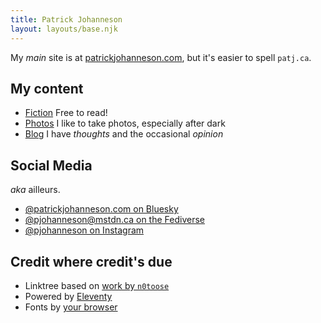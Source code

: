 ```yaml
---
title: Patrick Johanneson
layout: layouts/base.njk
---
```


My *main* site is at [patrickjohanneson.com](https://patrickjohanneson.com/), but it's easier to spell `patj.ca`.

## My content

- [Fiction](https://patrickjohanneson.com/fiction/) Free to read!
- [Photos](https://patrickjohanneson.com/category/photos/) I like to take photos, especially after dark
- [Blog](https://patrickjohanneson.com/) I have *thoughts* and the occasional *opinion*

## Social Media

*aka* ailleurs.

- [@patrickjohanneson.com on Bluesky](https://bsky.app/profile/@patrickjohanneson.com)
- [@pjohanneson@mstdn.ca on the Fediverse](https://mstdn.ca/@pjohanneson)
- [@pjohanneson on Instagram](https://instagram.com/pjohanneson/)

## Credit where credit's due

- Linktree based on [work by `n0toose`](https://codeberg.org/n0toose/eleventy-about-me) 
- Powered by [Eleventy](https://11ty.dev/)
- Fonts by [your browser](https://modernfontstacks.com/)
